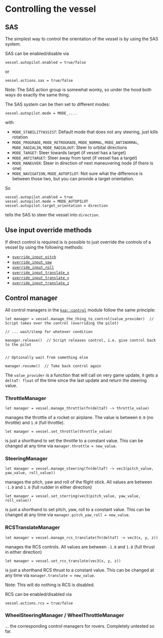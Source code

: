 # Controlling the vessel

## SAS

The simplest way to control the orientation of the vessel is by using the SAS system.

SAS can be enabled/disable via

```
vessel.autopilot.enabled = true/false
```
or
```
vessel.actions.sas = true/false
```
Note: The SAS action group is somewhat wonky, so under the hood both ways do exactly the same thing.

The SAS system can be then set to different modes:
```
vessel.autopilot.mode = MODE_....
```
with
* `MODE_STABILITYASSIST`: Default mode that does not any steering, just kills rotation
* `MODE_PROGRADE`, `MODE_RETROGRADE`, `MODE_NORMAL`, `MODE_ANTINORMAL`, `MODE_RADIALIN`, `MODE_RADIALOUT`: Steer to orbital directions
* `MODE_TARGET`: Steer towards target (if vessel has a target)
* `MODE_ANTITARGET`: Steer away from taret (if vessel has a target)
* `MODE_MANEUVER`: Steer in direction of next maneuvering node (if there is one)
* `MODE_NAVIGATION`, `MODE_AUTOPILOT`: Not sure what the difference is between those two, but you can provide a target orientation.

So
```
vessel.autopilot.enabled = true
vessel.autopilot.mode = MODE_AUTOPILOT
vessel.autopilot.target_orientation = direction
```
tells the SAS to steer the vessel into `direction`.

## Use input override methods

If direct control is required is is possible to just override the controls of a vessel by using the following methods:
* [`override_input_pitch`](../reference/ksp/vessel.md#overrideinputpitch)
* [`override_input_yaw`](../reference/ksp/vessel.md#overrideinputyaw)
* [`override_input_roll`](../reference/ksp/vessel.md#overrideinputroll)
* [`override_input_translate_x`](../reference/ksp/vessel.md#overrideinputtranslatex)
* [`override_input_translate_y`](../reference/ksp/vessel.md#overrideinputtranslatey)
* [`override_input_translate_z`](../reference/ksp/vessel.md#overrideinputtranslatez)

## Control manager

All control managers in the [`ksp::control`](../reference/ksp/control.md) module follow the same principle:

```
let manager = vessel.manage_the_thing_to_control(value_provider)  // Script takes over the control (overriding the pilot)

// ... wait/sleep for whatever condition

manager.release()  // Script releases control, i.e. give control back to the pilot


// Optionally wait from something else

manager.resume()  // Take back control again
```

The `value_provider` is a function that will call on very game update, it gets a `deltaT: float` of the time since the last update and return the steering value.

### ThrottleManager

```
let manager = vessel.manage_throttle(fn(deltaT) -> throttle_value) 
```
manages the throttle of a rocket or airplane. The value is between `0.0` (no throttle) and `1.0` (full throttle).

```
let manager = vessel.set_throttle(throttle_value) 
```
is just a shorthand to set the throttle to a constant value. This can be changed at any time via `manager.throttle = new_value`.

### SteeringManager

```
let manager = vessel.manage_steering(fn(deltaT) -> vec3(pitch_value, yaw_value, roll_value)) 
```
manages the pitch, yaw and roll of the flight stick. All values are between `-1.0` and `1.0` (full rudder in either direction)

```
let manager = vessel.set_sterring(vec3(pitch_value, yaw_value, roll_value)) 
```
is just a shorthand to set pitch, yaw, roll to a constant value. This can be changed at any time via `manager.pitch_yaw_roll = new_value`.

### RCSTranslateManager

```
let manager = vessel.manage_rcs_translate(fn(deltaT) -> vec3(x, y, z)) 
```
manages the RCS controls. All values are between `-1.0` and `1.0` (full thrust in either direction)

```
let manager = vessel.set_rcs_translate(vec3(x, y, z)) 
```
is just a shorthand RCS thrust to a constant value. This can be changed at any time via `manager.translate = new_value`.

Note: This will do nothing is RCS is disabled.

RCS can be enabled/disabled via

```
vessel.actions.rcs = true/false
```

### WheelSteeringManager / WheelThrottleManager

... the corresponding control managers for rovers. Completely untested so far.
